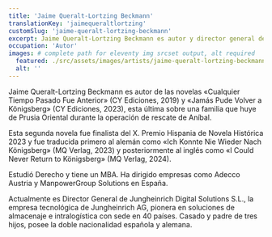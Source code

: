 ```yaml
---
title: 'Jaime Queralt-Lortzing Beckmann'
translationKey: 'jaimequeraltlortzing'
customSlug: 'jaime-queralt-lortzing-beckmann'
excerpt: Jaime Queralt-Lortzing Beckmann es autor y director general de Jungheinrich Digital Solutions S.L.
occupation: 'Autor'
images: # complete path for eleventy img srcset output, alt required
  featured: ./src/assets/images/artists/jaime-queralt-lortzing-beckmann.jpeg
  alt: ''
---
```


Jaime Queralt-Lortzing Beckmann es autor de las novelas «Cualquier Tiempo Pasado Fue Anterior» (CY Ediciones, 2019) y «Jamás Pude Volver a Königsberg» (CY Ediciones, 2023), esta última sobre una familia que huye de Prusia Oriental durante la operación de rescate de Aníbal.

Esta segunda novela fue finalista del X. Premio Hispania de Novela Histórica 2023 y fue traducida primero al alemán como «Ich Konnte Nie Wieder Nach Königsberg» (MQ Verlag, 2023) y posteriormente al inglés como «I Could Never Return to Königsberg» (MQ Verlag, 2024).

Estudió Derecho y tiene un MBA. Ha dirigido empresas como Adecco Austria y ManpowerGroup Solutions en España.

Actualmente es Director General de Jungheinrich Digital Solutions S.L., la empresa tecnológica de Jungheinrich AG, pionera en soluciones de almacenaje e intralogística con sede en 40 países. Casado y padre de tres hijos, posee la doble nacionalidad española y alemana.

